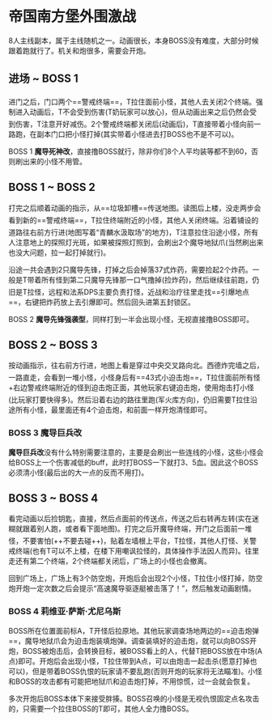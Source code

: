 # 帝国南方堡外围激战

8人主线副本，属于主线随机之一。动画很长，本身BOSS没有难度，大部分时候跟着跑就行了。机关和炮很多，需要会开炮。

## 进场 ~ BOSS 1

进门之后，门口两个==警戒终端==，<img class="no-zoom sm-icon" :src="$withBase('/images/jobs/tank.png')" height="20">T拉住面前小怪，其他人去关闭2个终端。强制进入动画后，T不会受到伤害(T奶玩家可以放心)，但从动画出来之后仍然会受到伤害，T注意开好减伤。2个警戒终端都关闭后(动画后)，<img class="no-zoom sm-icon" :src="$withBase('/images/jobs/tank.png')" height="20">T直接带着小怪向前一路跑，在副本门口把小怪打掉(其实带着小怪进去打BOSS也不是不可以)。

BOSS 1 **魔导死神改**，直接撸BOSS就行，除非你们8个人平均装等都不到60，否则刷出来的小怪不用管。

## BOSS 1 ~ BOSS 2

打完之后顺着动画的指示，从==垃圾卸槽==传送地图。读图后上楼，没走两步会看到新的==警戒终端==，<img class="no-zoom sm-icon" :src="$withBase('/images/jobs/tank.png')" height="20">T拉住终端附近的小怪，其他人关闭终端。沿着铺设的道路往右前方行进(地图写着“青麟水汲取场”的地方)，T注意拉住沿途小怪，<img class="no-zoom sm-icon" :src="$withBase('/images/jobs/tank.png')" height="20"><img class="no-zoom sm-icon" :src="$withBase('/images/jobs/healer.png')" height="20"><img class="no-zoom sm-icon" :src="$withBase('/images/jobs/dps.png')" height="20">所有人注意地上的探照灯光斑，如果被探照灯照到，会刷出2个魔导地狱爪(当然刷出来也没大问题，拉一起打掉就行)。

沿途一共会遇到2只魔导先锋，打掉之后会掉落37式炸药，需要捡起2个炸药。一般是T带着所有怪到第二只魔导先锋那一口气撸掉(捡炸药)，然后继续往前跑，仍旧是<img class="no-zoom sm-icon" :src="$withBase('/images/jobs/tank.png')" height="20">T拉怪，远程和法系DPS主要负责打怪，近战和治疗往里走找==引爆地点==，右键把炸药放上去引爆即可。然后回头进第五封锁区。

BOSS 2 **魔导先锋强袭型**，同样打到一半会出现小怪，无视直接撸BOSS即可。

## BOSS 2 ~ BOSS 3

按动画指示，往右前方行进，地图上看是穿过中央交叉路向北。西德炸完墙之后，一路直走，会看到一堆小怪，小怪身后有==43式小迫击炮==，<img class="no-zoom sm-icon" :src="$withBase('/images/jobs/tank.png')" height="20">T拉住面前所有怪+右边警戒终端附近的怪到迫击炮正面，其他玩家右键迫击炮，使用炮击打小怪(比玩家打要快得多)。然后沿着右边的路往里跑(军火库方向)，仍旧需要<img class="no-zoom sm-icon" :src="$withBase('/images/jobs/tank.png')" height="20">T拉住沿途所有小怪，最里面还有4个迫击炮，和前面一样开炮清怪即可。

### BOSS 3 魔导巨兵改
**魔导巨兵改**没有什么特别需要注意的，主要是会刷出一些连线的小怪，这些小怪会给BOSS上一个伤害减低的buff，此时打BOSS一下就打3、5血。因此这个BOSS必须清小怪(最后出的大一点的反而不用打)。

## BOSS 3 ~ BOSS 4

看完动画以后捡钥匙，直接<Action name="返回" />，然后点面前的传送点，传送之后右转再左转(实在迷糊就跟着别人跑，或者看下面地图)。打完之后开魔导终端，开门之后面前一堆怪，不要害怕(++不要去碰++)，贴着左墙根上平台，<img class="no-zoom sm-icon" :src="$withBase('/images/jobs/tank.png')" height="20">T拉怪，其他人打怪、关警戒终端(也有T可以不上楼，在楼下用嘲讽拉怪的，具体操作手法因人而异)。往里走还有第二个终端，2个终端都关闭后，广场上的小怪也会撤离。

回到广场上，广场上有3个防空炮，开炮后会出现2个小怪，T拉住小怪打掉，防空炮开炮一定次数之后会提示“高速魔导驱逐艇被击落了！”，然后触发动画剧情。

### BOSS 4 莉维亚·萨斯·尤尼乌斯
BOSS所在位置面前标A，T开怪后拉原地。其他玩家调查场地两边的==迫击炮弹==，魔导地狱爪会为迫击炮装填炮弹。调查装填好的迫击炮，就可以向BOSS开炮，BOSS被炮击后，会转换目标，被BOSS看上的人，代替T把BOSS放在中场(A点)即可。开炮后会出现小怪，T拉住带到A点，可以由炮击一起击杀(愿意打掉也可以)，但是带着BOSS仇恨的玩家请不要乱跑(否则开炮的玩家将无法瞄准)。小怪和BOSS的攻击都有可能把地狱爪和迫击炮打掉，不用惊慌，过一会就会恢复。

多次开炮后BOSS本体下来接受胖揍。BOSS召唤的小怪是无视仇恨固定点名攻击的，只需要一个拉住BOSS的T即可，其他人全力撸BOSS。